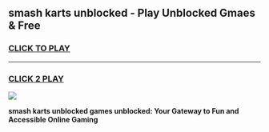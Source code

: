 
## smash karts unblocked - Play Unblocked Gmaes & Free
<h3>
<a href="https://premium.freeplayer.one?title=smash_karts_unblocked&ref=20F">CLICK TO PLAY</a></h3>
<hr>

<h3>
<a href="https://premium.freeplayer.one?title=smash_karts_unblocked&ref=20F">CLICK 2 PLAY</a>
  
</h3>

<a href="https://premium.freeplayer.one?title=smash_karts_unblocked&ref=20F/"><img src="https://clearcache.store/games.png"></a>


**smash karts unblocked games unblocked: Your Gateway to Fun and Accessible Online Gaming**
